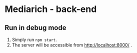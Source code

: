 # Mediarich - back-end

## Run in debug mode

1. Simply run ``npm start``.
2. The server will be accessible from [http://localhost:8000/](http://localhost:8000/) .